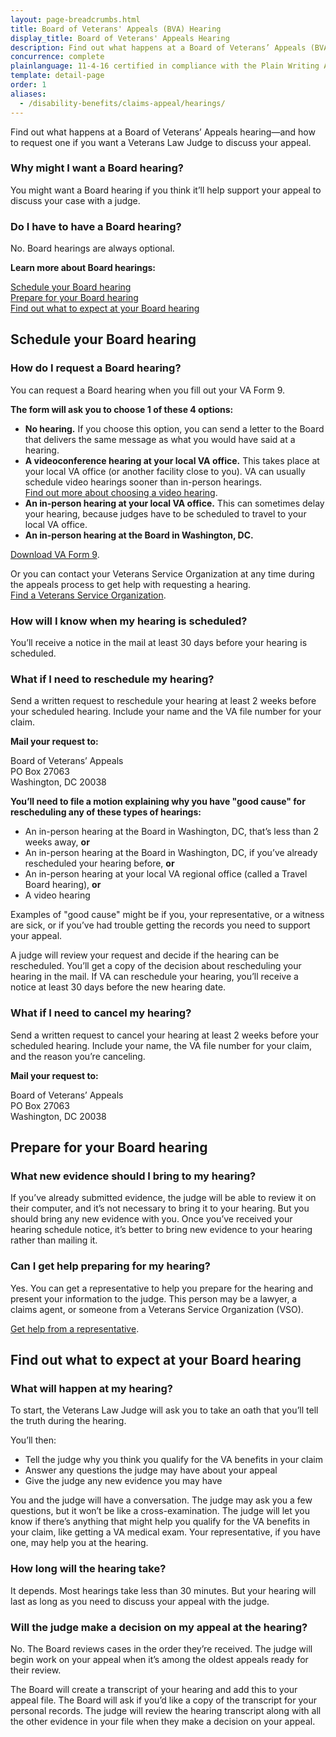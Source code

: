 ```yaml
---
layout: page-breadcrumbs.html
title: Board of Veterans' Appeals (BVA) Hearing
display_title: Board of Veterans' Appeals Hearing
description: Find out what happens at a Board of Veterans’ Appeals (BVA) hearing—and how to request one if you want a Veterans Law Judge to discuss your VA appeal. Get answers to questions about scheduling and preparing for your Board hearing, and learn what to expect at the hearing.
concurrence: complete
plainlanguage: 11-4-16 certified in compliance with the Plain Writing Act
template: detail-page
order: 1
aliases:
  - /disability-benefits/claims-appeal/hearings/
---
```


<div class="va-introtext">
  
Find out what happens at a Board of Veterans’ Appeals hearing—and how to request one if you want a Veterans Law Judge to discuss your appeal.

</div>

<div class="feature" markdown=“1”>
  
### Why might I want a Board hearing?

You might want a Board hearing if you think it’ll help support your appeal to discuss your case with a judge.

### Do I have to have a Board hearing?

No. Board hearings are always optional. 

</div>

**Learn more about Board hearings:**

[Schedule your Board hearing](#scheduling)<br>
[Prepare for your Board hearing](#preparing)<br>
[Find out what to expect at your Board hearing](#expect)

<section id="scheduling">

  ## Schedule your Board hearing

  ### How do I request a Board hearing?

  You can request a Board hearing when you fill out your VA Form 9.<br>

  **The form will ask you to choose 1 of these 4 options:**
-	**No hearing.** If you choose this option, you can send a letter to the Board that delivers the same message as what you would have said at a hearing.
-	**A videoconference hearing at your local VA office.** This takes place at your local VA office (or another facility close to you). VA can usually schedule video hearings sooner than in-person hearings.<br>
[Find out more about choosing a video hearing](https://www.bva.va.gov/docs/BVA-VideoHearing-508version.pdf).
-	**An in-person hearing at your local VA office.** This can sometimes delay your hearing, because judges have to be scheduled to travel to your local VA office.
-	**An in-person hearing at the Board in Washington, DC.**

[Download VA Form 9](https://www.va.gov/vaforms/va/pdf/va9.pdf).

Or you can contact your Veterans Service Organization at any time during the appeals process to get help with requesting a hearing.<br>
[Find a Veterans Service Organization](https://www.va.gov/vso/).

  ### How will I know when my hearing is scheduled?

  You’ll receive a notice in the mail at least 30 days before your hearing is scheduled.

  ### What if I need to reschedule my hearing?

  Send a written request to reschedule your hearing at least 2 weeks before your scheduled hearing. Include your name and the VA file number for your claim.

  **Mail your request to:**

  <p class="va-address-block">
  Board of Veterans’ Appeals<br>
  PO Box 27063<br>
  Washington, DC 20038<br>
  </p>

  **You’ll need to file a motion explaining why you have "good cause" for rescheduling any of these types of hearings:**

  - An in-person hearing at the Board in Washington, DC, that’s less than 2 weeks away, **or**
  - An in-person hearing at the Board in Washington, DC, if you’ve already rescheduled your hearing before, **or**
  - An in-person hearing at your local VA regional office (called a Travel Board hearing), **or**
  - A video hearing

  Examples of "good cause" might be if you, your representative, or a witness are sick, or if you’ve had trouble getting the records you need to support your appeal.

  A judge will review your request and decide if the hearing can be rescheduled. You’ll get a copy of the decision about rescheduling your hearing in the mail. If VA can reschedule your hearing, you’ll receive a notice at least 30 days before the new hearing date.

  ### What if I need to cancel my hearing?

  Send a written request to cancel your hearing at least 2 weeks before your scheduled hearing. Include your name, the VA file number for your claim, and the reason you’re canceling.

  **Mail your request to:**

  <p class="va-address-block">
  Board of Veterans’ Appeals<br>
  PO Box 27063<br>
  Washington, DC 20038<br>
  </p>
</section>

<section id="preparing">

  ## Prepare for your Board hearing

  ### What new evidence should I bring to my hearing?

  If you’ve already submitted evidence, the judge will be able to review it on their computer, and it’s not necessary to bring it to your hearing. But you should bring any new evidence with you. Once you’ve received your hearing schedule notice, it’s better to bring new evidence to your hearing rather than mailing it.

  ### Can I get help preparing for my hearing? 

  Yes. You can get a representative to help you prepare for the hearing and present your information to the judge. This person may be a lawyer, a claims agent, or someone from a Veterans Service Organization (VSO). 

  [Get help from a representative](/disability/get-help-filing-claim/).
</section>

<section id="expect">

  ## Find out what to expect at your Board hearing

  ### What will happen at my hearing?

  To start, the Veterans Law Judge will ask you to take an oath that you’ll tell the truth during the hearing.

  You’ll then:
  - Tell the judge why you think you qualify for the VA benefits in your claim
  - Answer any questions the judge may have about your appeal
  - Give the judge any new evidence you may have

  You and the judge will have a conversation. The judge may ask you a few questions, but it won’t be like a cross-examination. The judge will let you know if there’s anything that might help you qualify for the VA benefits in your claim, like getting a VA medical exam. Your representative, if you have one, may help you at the hearing.

  ### How long will the hearing take?

  It depends. Most hearings take less than 30 minutes. But your hearing will last as long as you need to discuss your appeal with the judge.

  ### Will the judge make a decision on my appeal at the hearing?

  No. The Board reviews cases in the order they’re received. The judge will begin work on your appeal when it’s among the oldest appeals ready for their review.

  The Board will create a transcript of your hearing and add this to your appeal file. The Board will ask if you’d like a copy of the transcript for your personal records. The judge will review the hearing transcript along with all the other evidence in your file when they make a decision on your appeal.
</section>
